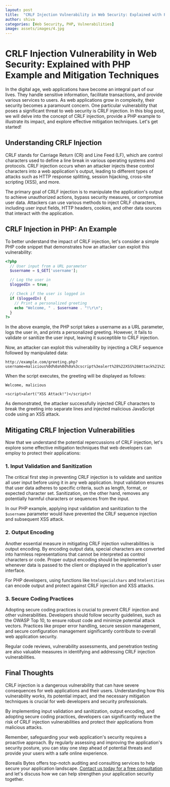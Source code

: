```yaml
---
layout: post
title:  "CRLF Injection Vulnerability in Web Security: Explained with PHP Example and Mitigation Techniques"
author: shiva
categories: [Web Security, PHP, Vulnerabilities]
image: assets/images/4.jpg
---
```


# CRLF Injection Vulnerability in Web Security: Explained with PHP Example and Mitigation Techniques

In the digital age, web applications have become an integral part of our lives. They handle sensitive information, facilitate transactions, and provide various services to users. As web applications grow in complexity, their security becomes a paramount concern. One particular vulnerability that poses a significant threat to web security is CRLF injection. In this blog post, we will delve into the concept of CRLF injection, provide a PHP example to illustrate its impact, and explore effective mitigation techniques. Let's get started!

## Understanding CRLF Injection

CRLF stands for Carriage Return (CR) and Line Feed (LF), which are control characters used to define a line break in various operating systems and protocols. CRLF injection occurs when an attacker injects these control characters into a web application's output, leading to different types of attacks such as HTTP response splitting, session hijacking, cross-site scripting (XSS), and more.

The primary goal of CRLF injection is to manipulate the application's output to achieve unauthorized actions, bypass security measures, or compromise user data. Attackers can use various methods to inject CRLF characters, including user input fields, HTTP headers, cookies, and other data sources that interact with the application.

## CRLF Injection in PHP: An Example

To better understand the impact of CRLF injection, let's consider a simple PHP code snippet that demonstrates how an attacker can exploit this vulnerability:

```php
<?php
  // User input from a URL parameter
  $username = $_GET['username'];

  // Log the user in
  $loggedIn = true;

  // Check if the user is logged in
  if ($loggedIn) {
    // Print a personalized greeting
    echo "Welcome, " . $username . "!\r\n";
  }
?>
```
In the above example, the PHP script takes a username as a URL parameter, logs the user in, and prints a personalized greeting. However, it fails to validate or sanitize the user input, leaving it susceptible to CRLF injection.

Now, an attacker can exploit this vulnerability by injecting a CRLF sequence followed by manipulated data:

```
http://example.com/greeting.php?username=malicious%0d%0a%0d%0a%3cscript%3ealert%28%22XSS%20Attack%21%22%29%3c%2fscript%3e
```

When the script executes, the greeting will be displayed as follows:

```
Welcome, malicious 

<script>alert("XSS Attack!")</script>!
```

As demonstrated, the attacker successfully injected CRLF characters to break the greeting into separate lines and injected malicious JavaScript code using an XSS attack.

## Mitigating CRLF Injection Vulnerabilities

Now that we understand the potential repercussions of CRLF injection, let's explore some effective mitigation techniques that web developers can employ to protect their applications:

### 1. Input Validation and Sanitization

The critical first step in preventing CRLF injection is to validate and sanitize all user input before using it in any web application. Input validation ensures that user data adheres to specific criteria, such as length, format, or expected character set. Sanitization, on the other hand, removes any potentially harmful characters or sequences from the input.

In our PHP example, applying input validation and sanitization to the `$username` parameter would have prevented the CRLF sequence injection and subsequent XSS attack.

### 2. Output Encoding

Another essential measure in mitigating CRLF injection vulnerabilities is output encoding. By encoding output data, special characters are converted into harmless representations that cannot be interpreted as control characters or code. Proper output encoding should be implemented whenever data is passed to the client or displayed in the application's user interface.

For PHP developers, using functions like `htmlspecialchars` and `htmlentities` can encode output and protect against CRLF injection and XSS attacks.

### 3. Secure Coding Practices

Adopting secure coding practices is crucial to prevent CRLF injection and other vulnerabilities. Developers should follow security guidelines, such as the OWASP Top 10, to ensure robust code and minimize potential attack vectors. Practices like proper error handling, secure session management, and secure configuration management significantly contribute to overall web application security.

Regular code reviews, vulnerability assessments, and penetration testing are also valuable measures in identifying and addressing CRLF injection vulnerabilities.

## Final Thoughts

CRLF injection is a dangerous vulnerability that can have severe consequences for web applications and their users. Understanding how this vulnerability works, its potential impact, and the necessary mitigation techniques is crucial for web developers and security professionals.

By implementing input validation and sanitization, output encoding, and adopting secure coding practices, developers can significantly reduce the risk of CRLF injection vulnerabilities and protect their applications from malicious attacks.

Remember, safeguarding your web application's security requires a proactive approach. By regularly assessing and improving the application's security posture, you can stay one step ahead of potential threats and provide your users with a safe online experience.

Borealis Bytes offers top-notch auditing and consulting services to help secure your application landscape. [Contact us today for a free consultation](https://calendly.com/borealisbytes/30min) and let's discuss how we can help strengthen your application security together.